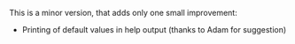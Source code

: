 This is a minor version, that adds only one small improvement:

* Printing of default values in help output (thanks to Adam for suggestion)
